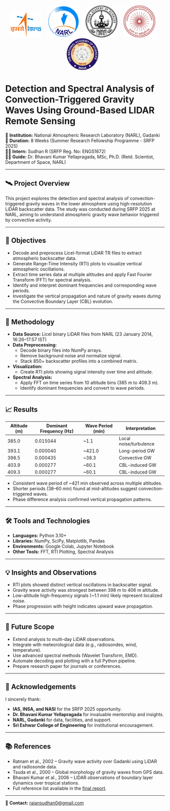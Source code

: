 <p align="center">
  <img src="Assets/Indian_Space_Research_Organisation_Logo.svg.png" alt="ISRO Logo" width="100" height="80"/>
  &nbsp;&nbsp;&nbsp;
  <img src="Assets/NARL.png" alt="NARL Logo" width="100" height="100"/>
  &nbsp;&nbsp;&nbsp;
  <img src="Assets/0.png" alt="INSA" width="100" height="100"/>
  &nbsp;&nbsp;&nbsp;
  <img src="Assets/1.png" alt="INSA Logo" width="100" height="100"/>
  &nbsp;&nbsp;&nbsp;
  <img src="Assets/2.png" alt="INSA Logo" width="100" height="100"/>
  &nbsp;&nbsp;&nbsp;
</p>

# Detection and Spectral Analysis of Convection-Triggered Gravity Waves Using Ground-Based LIDAR Remote Sensing

📍 **Institution:** National Atmospheric Research Laboratory (NARL), Gadanki  
📅 **Duration:** 8 Weeks (Summer Research Fellowship Programme - SRFP 2025)  
👨‍💻 **Intern:** Sudhan R (SRFP Reg. No: ENGS1672)  
🧑‍🏫 **Guide:** Dr. Bhavani Kumar Yellapragada, MSc, Ph.D. (Retd. Scientist, Department of Space, NARL)

---

## 🛰️ Project Overview

This project explores the detection and spectral analysis of convection-triggered gravity waves in the lower atmosphere using high-resolution LiDAR backscatter data. The study was conducted during SRFP 2025 at NARL, aiming to understand atmospheric gravity wave behavior triggered by convective activity.

---

## 🎯 Objectives

- Decode and preprocess Licel-format LiDAR TR files to extract atmospheric backscatter data.
- Generate Range-Time Intensity (RTI) plots to visualize vertical atmospheric oscillations.
- Extract time series data at multiple altitudes and apply Fast Fourier Transform (FFT) for spectral analysis.
- Identify and interpret dominant frequencies and corresponding wave periods.
- Investigate the vertical propagation and nature of gravity waves during the Convective Boundary Layer (CBL) evolution.

---

## 🧪 Methodology

- **Data Source:** Licel binary LiDAR files from NARL (23 January 2014, 16:26–17:57 IST)
- **Data Preprocessing:**
  - Decode binary files into NumPy arrays.
  - Remove background noise and normalize signal.
  - Stack 850+ backscatter profiles into a combined matrix.
- **Visualization:**
  - Create RTI plots showing signal intensity over time and altitude.
- **Spectral Analysis:**
  - Apply FFT on time series from 10 altitude bins (385 m to 409.3 m).
  - Identify dominant frequencies and convert to wave periods.

---

## 📈 Results

| Altitude (m) | Dominant Frequency (Hz) | Wave Period (min) | Interpretation |
|--------------|--------------------------|--------------------|----------------|
| 385.0        | 0.015044                 | ~1.1               | Local noise/turbulence |
| 393.1        | 0.000040                 | ~421.0             | Long-period GW |
| 398.5        | 0.000435                 | ~38.3              | Convective GW  |
| 403.9        | 0.000277                 | ~60.1              | CBL-induced GW |
| 409.3        | 0.000277                 | ~60.1              | CBL-induced GW |

- Consistent wave period of ~421 min observed across multiple altitudes.
- Shorter periods (38–60 min) found at mid-altitudes suggest convection-triggered waves.
- Phase difference analysis confirmed vertical propagation patterns.

---

## 🛠️ Tools and Technologies

- **Languages:** Python 3.10+
- **Libraries:** NumPy, SciPy, Matplotlib, Pandas
- **Environments:** Google Colab, Jupyter Notebook
- **Other Tools:** FFT, RTI Plotting, Spectral Analysis

---

## 💡 Insights and Observations

- RTI plots showed distinct vertical oscillations in backscatter signal.
- Gravity wave activity was strongest between 398 m to 406 m altitude.
- Low-altitude high-frequency signals (~1.1 min) likely represent localized noise.
- Phase progression with height indicates upward wave propagation.

---

## 🔭 Future Scope

- Extend analysis to multi-day LiDAR observations.
- Integrate with meteorological data (e.g., radiosondes, wind, temperature).
- Use advanced spectral methods (Wavelet Transform, EMD).
- Automate decoding and plotting with a full Python pipeline.
- Prepare research paper for journals or conferences.

---

## 🙏 Acknowledgements

I sincerely thank:
- **IAS, INSA, and NASI** for the SRFP 2025 opportunity.
- **Dr. Bhavani Kumar Yellapragada** for invaluable mentorship and insights.
- **NARL, Gadanki** for data, facilities, and support.
- **Sri Eshwar College of Engineering** for institutional encouragement.

---

## 📚 References

- Ratnam et al., 2002 – Gravity wave activity over Gadanki using LiDAR and radiosonde data.
- Tsuda et al., 2000 – Global morphology of gravity waves from GPS data.
- Bhavani Kumar et al., 2006 – LIDAR observations of boundary layer dynamics over tropical stations.
- Full reference list available in the [final report](./FINAL_REPORT_VER_2.pdf).

---

📩 **Contact:** rajansudhan0@gmail.com

